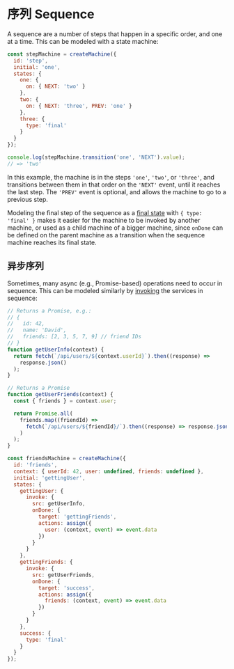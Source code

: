 # 序列 Sequence

A sequence are a number of steps that happen in a specific order, and one at a time. This can be modeled with a state machine:

```js
const stepMachine = createMachine({
  id: 'step',
  initial: 'one',
  states: {
    one: {
      on: { NEXT: 'two' }
    },
    two: {
      on: { NEXT: 'three', PREV: 'one' }
    },
    three: {
      type: 'final'
    }
  }
});

console.log(stepMachine.transition('one', 'NEXT').value);
// => 'two'
```

In this example, the machine is in the steps `'one'`, `'two'`, or `'three'`, and transitions between them in that order on the `'NEXT'` event, until it reaches the last step. The `'PREV'` event is optional, and allows the machine to go to a previous step.

Modeling the final step of the sequence as a [final state](../guides/final.md) with `{ type: 'final' }` makes it easier for the machine to be invoked by another machine, or used as a child machine of a bigger machine, since `onDone` can be defined on the parent machine as a transition when the sequence machine reaches its final state.

## 异步序列

Sometimes, many async (e.g., Promise-based) operations need to occur in sequence. This can be modeled similarly by [invoking](../guides/communication.md) the services in sequence:

```js
// Returns a Promise, e.g.:
// {
//   id: 42,
//   name: 'David',
//   friends: [2, 3, 5, 7, 9] // friend IDs
// }
function getUserInfo(context) {
  return fetch(`/api/users/${context.userId}`).then((response) =>
    response.json()
  );
}

// Returns a Promise
function getUserFriends(context) {
  const { friends } = context.user;

  return Promise.all(
    friends.map((friendId) =>
      fetch(`/api/users/${friendId}/`).then((response) => response.json())
    )
  );
}

const friendsMachine = createMachine({
  id: 'friends',
  context: { userId: 42, user: undefined, friends: undefined },
  initial: 'gettingUser',
  states: {
    gettingUser: {
      invoke: {
        src: getUserInfo,
        onDone: {
          target: 'gettingFriends',
          actions: assign({
            user: (context, event) => event.data
          })
        }
      }
    },
    gettingFriends: {
      invoke: {
        src: getUserFriends,
        onDone: {
          target: 'success',
          actions: assign({
            friends: (context, event) => event.data
          })
        }
      }
    },
    success: {
      type: 'final'
    }
  }
});
```
